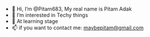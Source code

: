 - 👋 Hi, I’m @Pitam683, My real name is Pitam Adak
- 👀 I’m interested in Techy things
- 🌱 At learning stage
- 📫 if you want to contact me: maybepitam@gmail.com
